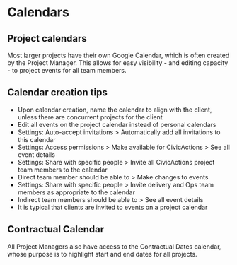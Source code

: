 # Calendars

## Project calendars
Most larger projects have their own Google Calendar, which is often created by the Project Manager. This allows for easy visibility - and editing capacity - to project events for all team members.

## Calendar creation tips

-   Upon calendar creation, name the calendar to align with the client, unless there are concurrent projects for the client
-   Edit all events on the project calendar instead of personal calendars
-   Settings: Auto-accept invitations > Automatically add all invitations to this calendar
-   Settings: Access permissions > Make available for CivicActions > See all event details
-   Settings: Share with specific people > Invite all CivicActions project team members to the calendar
-   Direct team member should be able to > Make changes to events
-   Settings: Share with specific people > Invite delivery and Ops team members as appropriate to the calendar
-   Indirect team members should be able to > See all event details
-   It is typical that clients are invited to events on a project calendar

## Contractual Calendar
All Project Managers also have access to the Contractual Dates calendar, whose purpose is to highlight start and end dates for all projects. 
